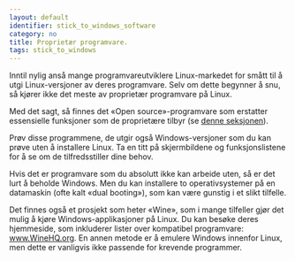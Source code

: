 ```yaml
---
layout: default
identifier: stick_to_windows_software
category: no
title: Proprietær programvare.
tags: stick_to_windows
---
```


Inntil nylig anså mange programvareutviklere Linux-markedet for smått til å utgi Linux-versjoner av deres programvare. Selv om dette begynner å snu, så kjører ikke det meste av proprietær programvare på Linux.

Med det sagt, så finnes det «Open source»-programvare som erstatter essensielle funksjoner som de proprietære tilbyr (se <a href="/items/warez/index_no.php">denne seksjonen</a>).

Prøv disse programmene, de utgir også Windows-versjoner som du kan prøve uten å installere Linux. Ta en titt på skjermbildene og funksjonslistene for å se om de tilfredsstiller dine behov.

Hvis det er programvare som du absolutt ikke kan arbeide uten, så er det lurt å beholde Windows. Men du kan installere to operativsystemer på en datamaskin (ofte kalt «dual booting»), som kan være gunstig i et slikt tilfelle.

Det finnes også et prosjekt som heter «Wine», som i mange tilfeller gjør det mulig å kjøre Windows-applikasjoner på Linux. Du kan besøke deres hjemmeside, som inkluderer lister over kompatibel programvare: <a href="http://www.winehq.org">www.WineHQ.org</a>. En annen metode er å emulere Windows innenfor Linux, men dette er vanligvis ikke passende for krevende programmer.

